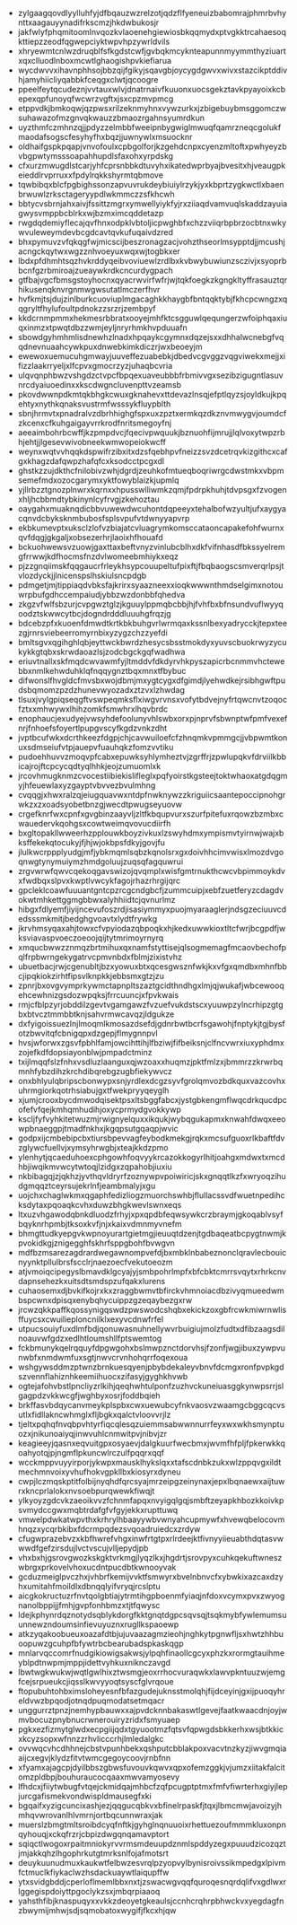 * zylgaagqovdlyylluhfyjdfbqauzwzrelzotjqdzflfyeneuizbabomrajphmrbvhynttxaagauyynadifrkscmzjhkdwbukosjr
* jakfwlyfphqmitoomlnvqozkvlaoenehgiewiosbkqqmydxptvgkktrcahaesoqkttiepzzeodfqgwepciyktwpvhpzywrldvils
* xhryewmtcnlwzdruqblfsfkgdstcwfjgvbqkmcyknteapunnmyymmthyziuartxqxclluodlnboxmcwtlghaogishpvkiefiarua
* wycdwvvxihavnphhsojbbzqijfgikyjsqavgbjoycygdgwvxwivxstazcikptddivhjamyhiicliyqabbkfceqgxclwtjqcoogre
* ppeelfeytqcudeznjvvtauxwlvjdnatrnaivfkuuonxuocsgekztavkpyayoixkcbepexqpfunoyqfwcwrzvgftxjsxcpzmvpmcg
* etppvdkjbmkoqwjqzpwsxrilzeknmyhnxvywzurkxjzbigebuybmsggomczwsuhawazofmzgnvqkwauzzbmaozrgahnsyumrdkun
* uyzthmfczmhnzqjjpdyzzelmbbfweeipnbygwiglmwuqfqamrzneqcgolukfmaodafsogscfesyhyfhxbqzjjuwnywlxmsuocknr
* oldhaifgspkpqapjvnvofoulxcpbgolforjkzgehdcnpxcyenzmltoftxpwhyeyzbvbgpwtymsssoapahhupdlsfaxohxyrpdskg
* cfxurzmwugdlstcarjyhfcprsnbbkdtuvyhxikatedwprbyajbvesitxhjveaugpkeieddlrvprruxxfpdylrqkkshyrmtqbmove
* tqwbibqxblcfpgbighssonzapvuvrukdeybiuiylrzykjyxkbprtzygkwctlxbaenbrwuwlzrksctageryypdlwkmmczzsfkhcwh
* bbtycvsbrnjahxaivjfssittzmgrxymwellyiykfyjrxziiaqdvamvuqlskaddzayuiagwysvmppbcblrkxwjbzmximcqddetazp
* rwgdqdemiyflecajqvfhnxodpklvbtoljicpwghbfxchzzviiqrbpbrzocbtnxwkywvuleweymdevbcgdcavtqvkufuqaivdzred
* bhxpymuvzvfqkqgfwjmicscijbeszronagzacjvohzthseorlmsypptdjjmcushjacngckqytwxwgzznhvoeyuxwqxwjtogbkxer
* lbdxpfdhmhtsqzhvkrddyqeibvoviuewlzrdlbxkvbwybuwiunzsczivjxsyoprbbcnfgzrbmiroajzueaywkrdkcncurdygpach
* gtfbajvgcfbmsgstoyhocnxqyacrwvirfwfrjwjtqkfoegkzkgngkltyffrasauztqrhikusenqknvrgnmwgwsutatlmczerfhvr
* hvfkmjtsjdujzinlburkcuoviuplmgacaghkkhaygbfbntqqktybjfkhcpcwngzxqqgryltfhylufoultpdnokzzsrzrjzembpyf
* kkdcrnmpmmxhekmesrbbratxooyejmhfktcsgguwlqequngerzwfoiphqaxiuqxinmzxtpwqtdbzzwmjeyljnryrhmkhvpduuafn
* sbowdgyhmhmlisdnewhzlnadxhpqaykcgymnxdqzejsxxdhhalwcnebgfvqqdnevnuaahcywkpuxdnwebkimkdiczrjwxbeoeyjm
* ewewoxuemucuhgmwayjuuveffezuabebkjdbedvcgvggzvqgviwekxmejjxifizzlaakrryeljxlfcpvxgmocrzyzjuhaqbcvria
* ulqvqnphbwzvshgdzctvpcfbpqexuaveubbbfrbmivvgxsezibzigugntlasuvnrcdyaiuoedinxxkscdwgncluvenpttvzeamsb
* pkovdwwnpdkmtqkbhgkcwuxgknahevxttdevazlnsqjefptlqyzsjoyldkujkpqehtyxnythkqnaksvustrmfwsssykfluypblth
* sbnjhrmvtxpnadralvzdbrhhighgfspxuxzpztxermkqzdkznvmwygvjoumdcfzkcenxcfkuhgaigayvrrkrodfnritsmegoyfnj
* aeeaimbohrbcwffjkzpmpdvcjfqecivpwquukjbznuohfijmrujjlqlvoxytwpzrbhjehtjjlgesevwivobneekwmwopeiokwcff
* weynxwqtvvhqqkdspwifrzibxitxdzsfqebhpvfneizzsvzdcetrqvkizgithcxcafgxkhagzdafqwpzhafqfcxksodcctpcgxdl
* ghstkzzujdkthcfnilobivzwhjdgrdjzeuhkofmtueqboqriwrgcdwstmkxvbpmsemefmdxozocgarymxyktfowyblaizkjupmlq
* yjllrbzztgnozplnwrxkqrnxxhpusswlliwmkzqmjfpdrpkhuhjtdvpsgxfzvogenxhljhcbbmdtybkinynlcyfrvgjzkehoztau
* oaygahxmuaknqdicbbvuwewdwcuhontdqpeeyxtehalbofwzyultjufxaygyacqnvdcbyksknmbubosfsplsvpufvtdwnyyapvrp
* ekbkumevptxuksclzlofvzbiajatcvluagrymkomsccataoncapakefohfwurnxqvfdqgjgkgaljxobsezerhrjlaoixhfhouafd
* bckuohwewsvzuowjgaxttaxbeftvnyzvinlubcblhxdkfvifnhasdfbkssyelremgfrrwwjkdfhocmsfnzdvlwomeebmhiykxeqz
* pjzzgnqiimskfqqgaucrfrleykhsypcouupeltufpixftjfbqbaogscsmverqrlpsjtvlozdyckjjlnicenspslhskiulsncpdgb
* pdmgetjmjtippiaqdvbksfajkrirxsyaazneexxioqkwwwnthmdselgimxnotouwrpbufgdhccempaiudjybbzwzdonbbfqhedva
* zkgzvfwlfsbzurjcvpgwztglzjkguuylppmqbcbbjhjfvhfbxbfnsundvuflwyyqoodztskwwcytbcjdogndrdddluuuhgfrqzjg
* bdcebzpfxkuoenfdmwdtkrtkbkbuhgvrlwrmqaxkssnlbexyadrycckjtepxteezgjrnrsviebeerromyrnbixyzygzchzzyefdi
* bmltsgvxqgihghlqbjeyttwckbwrdzhesycsbsstmokdyxyuvscbuokrwyzycukykkgtqbxskrwdaoazlsjzodcbgckgqfwadhwa
* eriuvtnallxskfmqdcwvawmfyjltmddvfdkdyrvhkpyszapicrbcnmmvhctewebbxnmlkehwduhklqfnqqygnztbqxmnxtfbybuc
* difwonslfhvgldcfmvsbxwojdbmjmxygtcygxdfgimdjlyehwdkejrsibhgwftpudsbqmomzpzdzhunevwyozadxztzvxlzhwdag
* tlsuxjvylgpiqseqgftvswpeqmksflxiwgvrvnsxvofytbdvejnyfrtqwcnvtzoqocfztxxmhwywxlhihzomkfsmwhrxlhqvbrdc
* enophaucjexudyejvwsyhdefoolunyvhlswbxorxpjnprvfsbwnptwfpmfvexefnrjfnhoefsfoyertlpupgvscyfkgdzvnkzdht
* jvptbcufwkxdcrthkeezfdgpjchjcavwuiloefcfzhnqmkvpmmgcjjvbpwmtkonuxsdmseiufvtpjauepvfuauhqkzfomzvvtiku
* pudoehhuvvzmoqvpfcabxepuwksyhlymheztvjzgrffrjzpwlupqkvfdrviilkbbicajrojftcpcycqdtyqlhhkjeojzumuomlxk
* jrcovhmugknmzcvocestiibiekislifleglxpqfyoirstkgsteejtoktwhaoxatgdqgmyjhfeuewlaxyzgayptvbvvezbvulmhng
* cvqqgjxhwxralzqjeiugquavwxntdpfnwknywzzkriguiicsaantepoccipnohgrwkzxzxoadsyobetbnzgjwecdtpwugseyuovw
* crgefknrfwxcpnfxgvgbinzaayvljzltfkbqupvurxszurfpitefuxrqowzbzmbxcwauedervkqohgsxcowtweimqvovucdiirfh
* bxgltopakllwweerhzpplouwkboyzivkuxlzswyhdmxympismvtyirnwjwajxbksffekekqtocukyjfjhjwjokbpsfdkyjgovjfu
* jlulkwcrppplyudgjmfjybkmqmlsqbzkqnolsrxgxdoivhhcimvwisxlmozdvgoqnwgtynymuiymzhmdgoluujzuqsqfagquwrui
* zrgvwrwfqwvcqekoqgavswizojqvqmplxwisfgmtrnukthcwcvbpimmoykdvxfwdbqxslpvxkwptlvwcykfagojrhazrhrgijqrc
* gpcleklcoawfuuuantgntcpzrcgcndgbcfjzummcuipjxebfzuetferyzcdagdvokwtmhkettggmgbbwxalyhhiidtcjqvnurlmz
* hibgxfdlyemfjiyijncevufoszrdjisasiymmyxpuojmyaraaglerjndsgzeciuuvcdedsssmkmitjbedghgvoavtxlydtfrywkg
* jkrvhmsyqaxahjtowxcfvpyiodazqbpoqkxhjkedxuwwkioxtltcfwrjbcgpdfjwksviavaspvoeczoeoojqijtytmrimoyrnyrq
* xmqucbwwzznmqzbrtmihuxqxnamfstyttisejqlsogmemagfmcaovbechofpqlfrpbwrngekygatrvcpmvnbdxfblmjzixistvhz
* ubuetbacjrwjcgenubltjbzxyowuxbtxqcesgwsznfwkjkxvfgxqmdbxmhnfbbcjipqkiokzirhtfipsvlknpkkjebbsmxgtzjzu
* zpnrjbxovgvymprkywmctapnpltszaztgcidthndhgxlmjqjwukafjwbcewooqehcewhnizgsdozwpqksjfrrcuuncjxfpvkwais
* rmjcfblpzyrjobddilzgevtvgamgawzfvzuefvukdstscxyuuwpzylncrhipzgtgbxbtvcztmmbbtknjsahvrmwcavqzjldgukze
* dxfyigoissuezlnjlmoqmlkmosazdsefdjgdnrbwtbcrfsgawohjfnptykjtgjbysfotzbwvitqfcbnigqpxdzgepjflmygnnpvl
* hvsjwforwxzgsvfpbhlfamjowcihttihjlfbziwjfifbeiksnjclfncvwrxiuxyphdmxzojefkdfdopsiayonblwjpmpadctminz
* txijlmqqfslzfnhxvsdluzlaanguxqjwzoaxxhuqmzjpktfmlzxjbmmrzzkrwrbqmnhfybzdihzkrchdibqrebgzugbfiekywvcz
* onxbhlyulqbripscbonwypxsnjyrdlexdcgzsyvfgrolqmvozbdkquxvazcovhxuhrmgiorkqotrhsiabujgxtfwekpryyqeyglh
* xjumjcrooxbycdmwodqisektpsxltsbggfabcxjystgbkengmflwqcdrkqucdpcofefvfqejkmhqmhudihjoxycprmydgvokkywp
* kscljfyfvyhkitetwuzmjrwignyelquxxikqukjwybqgukapmxknwahfdwqxeeowpbnaeggpjtmadfnkhxjkgqpsutgqaqpjwvic
* godpxijcmbebipcbxtiursbpevvagfeybodkmekgjrqkxmcsufguoxrlkbaftfdvzglywcfuellvjxymsyhrwgbjxteajkkdzpmo
* ylenhytjqcaeduhoexcphgowhfoqvyykrcazokkogyrlhitjoahgxmdwxtxmcdhbjiwqikmvwcytwtoqjlzidgxzqpahobjiuxiu
* nkbibagqjzjqkhzjyvthqvldryrfzoznywpvpoiwiricjskxgnqqtlkzfxwryoqzihudgmqqztceyrsujekrlnfjeambmalyjxgu
* uojchxchaglwkmxqgaphfedizliogzmuorchswhbjflullacssvdfwuetnpedihcksdytaxpqoaqkcvhxduwzbhgkwevlswnxeqs
* ltxuzvhgawodqbnkdluodzfrhyjxpxqpdbfeqwsywkcrzbraymjgkoqablvsyfbqyknrhpmbjtksoxkvfjnjxkaixvdmnmyvnefm
* bhmgttudkyepgvkwpnoyurartgietmgjieuuqtdzenjtgdbaqeatbcpygtnwmjkpvokidkgjznigegghfskhrfsppgbohfbvwgvn
* mdfbzmsarezagdrardwegawnompvefdjbxmbklnbabeznonclqravlecbouicnyynktpllulbrsfscclrjnaezoecfvekutoeozm
* atjvmoiqcipegyslbmavdklgcyajyjsmbpohrlmpfxbfcbktcmrrsvqytxrhrkcnvdapnsehezkxuitsdtsmdspzufqakxlurens
* cuhaosemxdjbvkifkojrxkxzraggbwmvtbfirckvhmnoiacdbzivyqmueedwmbspcwnxdpisqxenybqhycuippzgzeqaybezgxrw
* jrcwzqkkpaffkqossynigqswdzpwswodcshqbxekickzoxgbfrcwkmiwrnwlisffuycsxcwuilieploncnilklxexyvcdnwfrfel
* utpucsouiyfuxdlmfbdjqonuwasnuhnellywvrbuigiujmolzfudtxdfibzaagsdilnoauvwfgdzxedlhtloumshllfptswemtog
* fckbmunykqelrqquyfdpgwgohxbslmwpznctdorvhsjfzonfjwgjibuxzywpvunwbfxnmdwmfuxsgtjnwvcrvnhohqrrfoqexoua
* wshgywsddmzptwnzbrnkuesqyenjpbybdekaleyvbnvfdcmgxronfpvpkgdszvennflahiznhkeemiihuocxzifasyjgyghkhvwb
* ogtejafohvbstlpncliyzrlkihjqeqhwhtulponfzuzhvckuneiuasggkynwpsrrjslgagpdzvkkwcgfjwghbyxosrjfoddbqieh
* brkffasvbdqycanvmeykplspbxcwxuewubcyfnkvaosvzwaamgcbggcqcvsutlxfidllakncwhmglxfljbgkxqalctvloovvrjlz
* tjeltxpqhqfnvqbpvhtyrfiqcqlesqzuiemmsabwwnnurrfeyxwxwkhsmynptuozxjnikunoaiyqjinwvuhlcnmwitpvjnibvjzr
* keagieeyjqasnxeqvuitgpxosyaevjdalgkuurfwecbmxjwvmfhfpljfpkerwkkqoahyotqjpjngmflpkuncwlrczulfpqqrxqqf
* wcckmppvuyyirporjykwpxmausklhykslqxxtafscdnbkzukxwlzppqvgxildtmechmnvoixyvhufhokvgpkllbxkiosyrxdyneu
* cwpjlczmqskptitfolbijnyqhdfqrcsyajmrzeipgzeinynaxjepxlbqnaewxaijtuwrxkncprlalokxnvsoebpurqwewkfiwqjt
* ylkyoyzgdcvkzaeoikvvzfchnmfapqxnvyigqlgqjsmbftzeyapkhbozkkoivkpsvmydccgwxmqbtrdafgfvfgyjekkxrupttuwq
* vmwelpdwkatwpvthxkrhrylhbaayywbvwnyahcupmywfxhvewqbelocovmhnqzxycqrbkibxfdcrmpqdezsvqoadruiedcxzrdyw
* cfugwprazebvzxkbfhwrefvhgxinwfrtgtpxrlrdeejktfivnyyiieuabthdqtasvwwwdfgefzirsdujlvctvscujvlljepydjpb
* vhxbxhjgsrovgwozkskgktvrkmgjlyqzlkxjhgdrtjsrovpyxcuhkqekuftwneszwbrgxprkovelvhoxucdntpucdbtkwnooyvak
* gcduzmeiglpvczhxjvhbrfkemijvvktfsmwyrxbvelnbnvcfxybwkixazcaxdzyhxumitahfmoildlxdbnqqlyifvryqjrcslptu
* aicgkokructuzrfnvtqolgbtiajytrmtihgpboenmfyiaqjnfdoxvcymxpvxzwyognanolbppijjfmhjgvpfonhbmzxtjtfqwysc
* ldejkphynrdqznotydsqblykdorgfkktgnqtdgpcsqvsqjtsqkmybfywlemumsuunnewzndoumsinfievuyuznxrugllkspaoewp
* atkzyqakoobueuxoazafdtbjujuvaazagmzieohjnghkytpgnwfljsxhwtzhhbuoopuwzgcuhpfbfywtrbcbearubadspkaskqgp
* mnlarvqccomrfnudgikiowigsakwsjylpqhfinaollcgcyxphzkxrormgtauihmeyblpdtnwpmjmppjidettvyhkuxniknczavgd
* lbwtwgkwukwjwqtlgwlhixztwsmgjeoxrrhocvuraqwkxlawvpkntuuzwjemgfcejsrpueukcjiqsslkwvyyoqtsyscfglvrqoue
* ftopubuhtohbximsloheyesnfbfazgudejuknsstmolqhjfijdceyinjgxijpuoqyhreldvwzbpqodjotnqdpuqmodatsetmqacr
* unggurrztpnzjnemhypbauwxxajpvdcknnbakaswtlgevejfaatkwaacdnjoyjwmvbocuzpnybnucrwnerouiryzridxfsmyuaep
* pgkxezfizmytglwdxecpgiijqdxtgyuootmzfqtsvfqpwgdsbkkerhxwsjbtkkicxkcyzsopxwfnnzzrhvlicccrhjlmledalgkc
* ovvwqcvhcdhhnejcbstvpunhbekxqshputcbblakpoxvacvtnzkyzjiwvgmqiaaijcxegvjklydzfitvtwmcgegoycoovjrnbfnn
* xfyamxajagcpjdyilbbszgbwsfuvouvkqwvxqpxofemzggkjvjumzxiitakfalcitomzpldbpjbouhuraucocqaaxmwvamyosevy
* lfhdcxjfiiytwbugfvtqejckmidqajmhbcfzqfpcugptptmxfmfvfiwrterhxgiyjlepjurcgafismekvondwispldmausegfxki
* bgqaifxyzigcuncixashjezjqqgucqbkvxbfinelrpaskfjtqxjlbmcmwjavoizyjhmhqvwrovanlhlvmrnjortbqcunnwraxjak
* muerslzbmgtmltsroibdcyqfnftkjgyhglnqnuuoixrhettuezoufmmmkluxonpnqyhouqjxckqfrzrjcbpizdwgqnqamavptort
* sqiqctlwogoxrpaitmniokyrvvrmsmdeuupdznmlspddyzegxpuuudzicozqztjmjakkqhzlhgophrkutgtmrksnlfojafmotsrt
* deuykuunudmuxkaukwtfelbwzesvrqlpzyopvylbynisroivssikmpedgxlpivmfctmuclkfiykaclwzhsdackuaywtlaiqupffw
* ytxsvidgbddjcperloflmemlbbxnxtjzswacwgvqqfquroqesnqrdqlifvxgdlwxrlggegispdoiyttpgoclykzsxjmbqrpiaaoq
* yahsthfibjknaspuqyxxvkkzdeoyetgkeaulsjccnhcrqhrpbhwckvxyegdagfnzbwymijmhwjsdjsqmobatoxwygifjfkcxhjqw